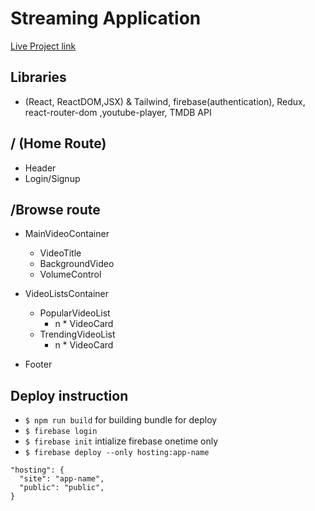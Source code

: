 # Streaming Application

 [Live Project link](https://streaming-app-93d64.web.app/)
 
## Libraries
 - (React, ReactDOM,JSX) & Tailwind, firebase(authentication), Redux, react-router-dom ,youtube-player, TMDB API


## / (Home Route)
 - Header
 - Login/Signup
## /Browse route
 - MainVideoContainer
   - VideoTitle
   - BackgroundVideo
    - VolumeControl

 - VideoListsContainer  
   - PopularVideoList
     - n * VideoCard
   - TrendingVideoList
     - n * VideoCard
 - Footer     

 ## Deploy instruction
  - `$ npm run build` for building bundle for deploy
  - `$ firebase login`
  - `$ firebase init` intialize firebase onetime only
  - `$ firebase deploy --only hosting:app-name` 
  ```
  "hosting": {
    "site": "app-name",
    "public": "public",
  }
```